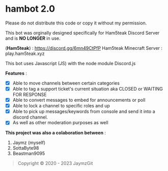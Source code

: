 # hambot 2.0
Please do not distribute this code or copy it without my permission.

This bot was orginally designed specifically for Ham5teak Discord Server and is **NO LONGER** in use.

(**Ham5teak**) : https://discord.gg/6mn49CtPfP
Ham5teak Minecraft Server : play.ham5teak.xyz

This bot uses Javascript (JS) with the node module Discord.js

**Features** :
- [x] Able to move channels between certain categories
- [x] Able to tag a support ticket's current situation aka CLOSED or WAITING FOR RESPONSE
- [x] Able to convert messages to embed for announcements or poll
- [x] Able to lock a channel to specific roles and up
- [x] Able to pick up messages/keywords from console and send it into a discord channel.
- [x] As well as other moderation purposes as well

**This project was also a colaboration between** :
1. Jaymz (myself)
2. SottaByte98
3. Beastman9095

> Copyright © 2020 - 2023 JaymzGit

